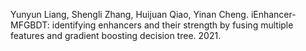 
Yunyun Liang, Shengli Zhang, Huijuan Qiao, Yinan Cheng.  iEnhancer-MFGBDT: identifying enhancers and their strength by fusing multiple features and gradient boosting decision tree. 2021.
